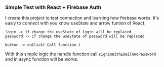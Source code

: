 ### Simple Test with React + Firebase Auth

I create this project to test connection and learning how firebase works.
It's easly to connect with you know useState and arrow funtion of React.

    login -> if change the useState of login will be replaced
    password -> if change the useState of password will be replaced

    button -> onClick( Call function )

With this simple logic the handle function call `signInWithEmailAndPassword` and in async function will be works.

